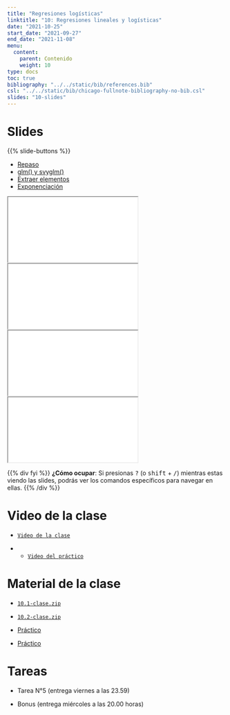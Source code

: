 ```yaml
---
title: "Regresiones logísticas"
linktitle: "10: Regresiones lineales y logísticas"
date: "2021-10-25"
start_date: "2021-09-27"
end_date: "2021-11-08"
menu:
  content:
    parent: Contenido
    weight: 10
type: docs
toc: true
bibliography: "../../static/bib/references.bib"
csl: "../../static/bib/chicago-fullnote-bibliography-no-bib.csl"
slides: "10-slides"
---
```


# Slides

{{% slide-buttons %}}

<ul class="nav nav-tabs" id="slide-tabs" role="tablist">
<li class="nav-item">
<a class="nav-link active" id="repaso-tab" data-toggle="tab" href="#repaso" role="tab" aria-controls="repaso" aria-selected="true">Repaso</a>
</li>
<li class="nav-item">
<a class="nav-link" id="glm-y-svyglm-tab" data-toggle="tab" href="#glm-y-svyglm" role="tab" aria-controls="glm-y-svyglm" aria-selected="false">glm() y svyglm()</a>
</li>
<li class="nav-item">
<a class="nav-link" id="extraer-elementos-tab" data-toggle="tab" href="#extraer-elementos" role="tab" aria-controls="extraer-elementos" aria-selected="false">Extraer elementos</a>
</li>
<li class="nav-item">
<a class="nav-link" id="exponenciación-tab" data-toggle="tab" href="#exponenciación" role="tab" aria-controls="exponenciación" aria-selected="false">Exponenciación</a>
</li>
</ul>

<div id="slide-tabs" class="tab-content">

<div id="repaso" class="tab-pane fade show active" role="tabpanel" aria-labelledby="repaso-tab">

<div class="embed-responsive embed-responsive-16by9">

<iframe class="embed-responsive-item" src="/slides/10-slides.html#1">
</iframe>

</div>

</div>

<div id="glm-y-svyglm" class="tab-pane fade" role="tabpanel" aria-labelledby="glm-y-svyglm-tab">

<div class="embed-responsive embed-responsive-16by9">

<iframe class="embed-responsive-item" src="/slides/10-slides.html#10">
</iframe>

</div>

</div>

<div id="extraer-elementos" class="tab-pane fade" role="tabpanel" aria-labelledby="extraer-elementos-tab">

<div class="embed-responsive embed-responsive-16by9">

<iframe class="embed-responsive-item" src="/slides/10-slides.html#26">
</iframe>

</div>

</div>

<div id="exponenciación" class="tab-pane fade" role="tabpanel" aria-labelledby="exponenciación-tab">

<div class="embed-responsive embed-responsive-16by9">

<iframe class="embed-responsive-item" src="/slides/10-slides.html#26">
</iframe>

</div>

</div>

</div>

{{% div fyi %}}
**¿Cómo ocupar**: Si presionas <kbd>?</kbd> (o <kbd>shift</kbd> + <kbd>/</kbd>) mientras estas viendo las slides, podrás ver los comandos específicos para navegar en ellas.
{{% /div %}}

# Video de la clase

-   [<i class="fas fa-video"></i> `Video de la clase`](https://zoom.us/rec/share/H6L3mr-CE-sMeJRQ4CLua3IT95mPl9ougKki3ndIca2s9JpkNQnCmnoYVVbaIKB4.UrcbRJYeE8F3JVM4?startTime=1635190195000)

-   -   [<i class="fas fa-video"></i> `Video del práctico`](https://zoom.us/rec/share/83hcyjS5wOZ57QhBGiyCsb8wzakRyw6pAcyW0ZzjuKWCpIsHdU6ZsNp56obYnCgW.GI1qpKtgu7_HnDHo?startTime=1635195951000)

# Material de la clase

-   [<i class="fas fa-file-archive"></i> `10.1-clase.zip`](https://github.com/learn-R/10.1-class/raw/main/10.1-clase.zip)

-   [<i class="fas fa-file-archive"></i> `10.2-clase.zip`](https://github.com/learn-R/10.2-class/raw/main/10.2-clase.zip)

-   [<i class="fas fa-laptop-code"></i> Práctico](/example/10.1-practico/)

-   [<i class="fas fa-laptop-code"></i> Práctico](/example/10.2-practico/)

# Tareas

-   Tarea N°5 (entrega viernes a las 23.59)

-   Bonus (entrega miércoles a las 20.00 horas)
